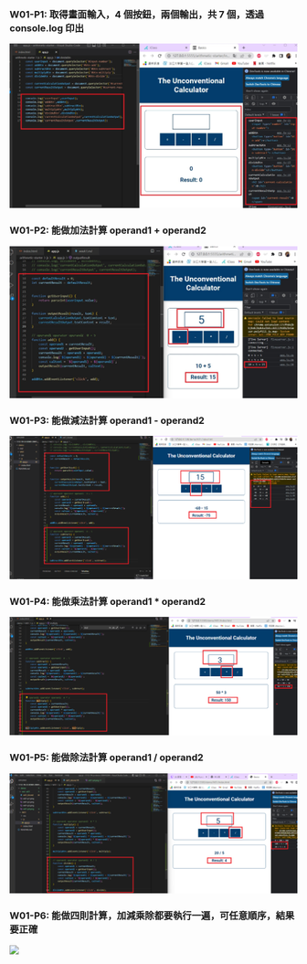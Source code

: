 ### W01-P1: 取得畫面輸入，4 個按鈕，兩個輸出，共 7 個，透過 console.log 印出
 
![](w01-p1.png)
 
### W01-P2: 能做加法計算  operand1 + operand2
 
![](w01-p2.png)
 
### W01-P3: 能做減法計算  operand1 - operand2
 
![](w01-p3.png)
 
### W01-P4: 能做乘法計算  operand1 \* operand2
 
![](w01-p4.png)
 
### W01-P5: 能做除法計算  operand1 / operand2
 
![](w01-p5.png)
### W01-P6: 能做四則計算，加減乘除都要執行一遍，可任意順序，結果要正確
![](w01-p6.png)